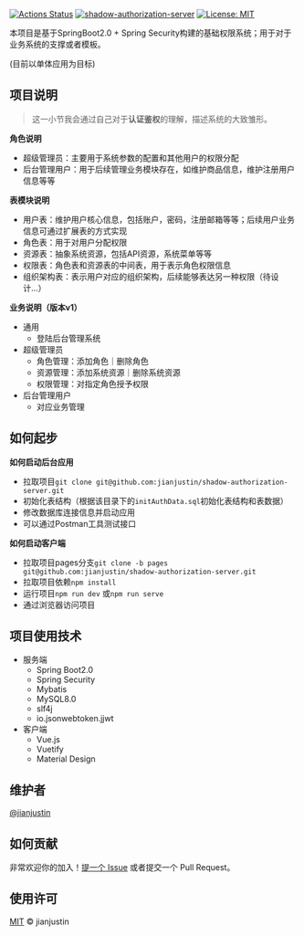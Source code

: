 [![Actions Status](https://github.com/jianjustin/shadow-authorization-server/workflows/Java%20CI/badge.svg)](shadow-authorization-server) [![shadow-authorization-server](https://img.shields.io/badge/project-shadow--authorization--server-brightgreen)](https://github.com/jianjustin/shadow-authorization-server) [![License: MIT](https://img.shields.io/badge/License-MIT-yellow.svg)](https://opensource.org/licenses/MIT) 

本项目是基于SpringBoot2.0 + Spring Security构建的基础权限系统；用于对于业务系统的支撑或者模板。

(目前以单体应用为目标)

## 项目说明

>这一小节我会通过自己对于**认证鉴权**的理解，描述系统的大致雏形。

**角色说明**

* 超级管理员：主要用于系统参数的配置和其他用户的权限分配
* 后台管理用户：用于后续管理业务模块存在，如维护商品信息，维护注册用户信息等等

**表模块说明**

* 用户表：维护用户核心信息，包括账户，密码，注册邮箱等等；后续用户业务信息可通过扩展表的方式实现
* 角色表：用于对用户分配权限
* 资源表：抽象系统资源，包括API资源，系统菜单等等
* 权限表：角色表和资源表的中间表，用于表示角色权限信息
* 组织架构表：表示用户对应的组织架构，后续能够表达另一种权限（待设计...）

**业务说明（版本v1）**

* 通用
	* 登陆后台管理系统
* 超级管理员
	* 角色管理：添加角色｜删除角色
	* 资源管理：添加系统资源｜删除系统资源
	* 权限管理：对指定角色授予权限
* 后台管理用户
	* 对应业务管理

## 如何起步

**如何启动后台应用**

* 拉取项目`git clone git@github.com:jianjustin/shadow-authorization-server.git`
* 初始化表结构（根据该目录下的`initAuthData.sql`初始化表结构和表数据）
* 修改数据库连接信息并启动应用
* 可以通过Postman工具测试接口

**如何启动客户端**

* 拉取项目pages分支`git clone -b pages git@github.com:jianjustin/shadow-authorization-server.git`
* 拉取项目依赖`npm install`
* 运行项目`npm run dev` 或`npm run serve`
* 通过浏览器访问项目

## 项目使用技术

* 服务端
	* Spring Boot2.0
	* Spring Security
	* Mybatis
	* MySQL8.0
	* slf4j
	* io.jsonwebtoken.jjwt
* 客户端
	* Vue.js
	* Vuetify
	* Material Design

## 维护者

[@jianjustin](https://github.com/jianjustin)

## 如何贡献

非常欢迎你的加入！[提一个 Issue](https://github.com/RichardLitt/standard-readme/issues/new) 或者提交一个 Pull Request。


## 使用许可

[MIT](LICENSE) © jianjustin
